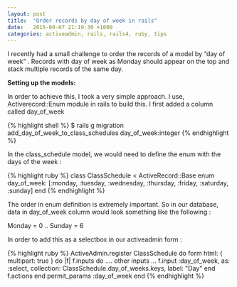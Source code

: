 ```yaml
---
layout: post
title:  "Order records by day of week in rails"
date:   2015-09-07 21:19:30 +1000
categories: activeadmin, rails, rails4, ruby, tips
---
```

I recently had a small challenge to order the records of a model by “day of week” .  Records with day of week as Monday should appear on the top and stack multiple records of the same day.

**Setting up the models:**

In order to achieve this, I took a very simple approach. I use, Activerecord::Enum module in rails to build this. I first added a column called day_of_week

{% highlight shell %}
$ rails g migration add_day_of_week_to_class_schedules day_of_week:integer
{% endhighlight %}

In the class_schedule model, we would need to define the enum with the days of the week :

{% highlight ruby %}
class ClassSchedule < ActiveRecord::Base
 enum day_of_week: [:monday, :tuesday, :wednesday, :thursday, :friday, :saturday, :sunday]
end
{% endhighlight %}

The order in enum definition is extremely important. So in our database, data in day_of_week column would look something like the following :

Monday = 0 .. Sunday = 6

In order to add this as a selectbox in our activeadmin form :

{% highlight ruby %}
ActiveAdmin.register ClassSchedule do
  form html: { multipart: true } do |f|
    f.inputs do
     .... other inputs ...
      f.input :day_of_week, as: :select, collection: ClassSchedule.day_of_weeks.keys, label: "Day"
    end
   f.actions
  end
  permit_params  :day_of_week
end
{% endhighlight %}
